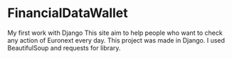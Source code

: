# FinancialDataWallet
My first work with Django
This site aim to help people who want to check any action of Euronext every day.
This project was made in Django. I used BeautifulSoup and requests for library. 
